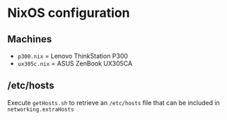 # NixOS configuration

## Machines

- `p300.nix` = Lenovo ThinkStation P300
- `ux305c.nix` = ASUS ZenBook UX305CA

## /etc/hosts

Execute `getHosts.sh` to retrieve an `/etc/hosts` file that can be included in `networking.extraHosts`
